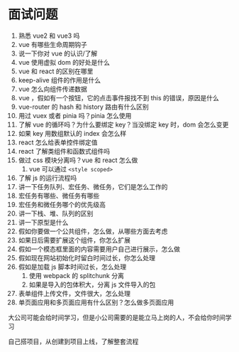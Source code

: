 # 面试问题

1. 熟悉 vue2 和 vue3 吗
2. vue 有哪些生命周期钩子
3. 说一下你对 vue 的认识/了解
4. vue 使用虚拟 dom 的好处是什么
5. vue 和 react 的区别在哪里
6. keep-alive 组件的作用是什么
7. vue 怎么向组件传递数据
8. vue ，假如有一个按钮，它的点击事件报找不到 this 的错误，原因是什么
9. vue-router 的 hash 和 history 路由有什么区别
10. 用过 vuex 或者 pinia 吗？pinia 怎么使用
11. 了解 vue 的循环吗？为什么要绑定 key？当没绑定 key 时，dom 会怎么变更
12. 如果 key 用数组默认的 index 会怎么样
13. react 怎么给表单控件绑定值
14. react 了解类组件和函数式组件吗
15. 做过 css 模块分离吗？vue 和 react 怎么做
    1. vue 可以通过 `<style scoped>`
16. 了解 js 的运行流程吗
17. 讲一下任务队列、宏任务、微任务，它们是怎么工作的
18. 宏任务有哪些、微任务有哪些
19. 宏任务和微任务哪个的优先级高
20. 讲一下栈、堆、队列的区别
21. 讲一下原型是什么
22. 假如你要做一个公共组件，怎么做，从哪些方面去考虑
23. 如果日后需要扩展这个组件，你怎么扩展
24. 假如一个模态框里面的内容需要用户自己进行展示，怎么做
25. 假如现在网站初始化时留白时间过长，你怎么处理
26. 假如是加载 js 脚本时间过长，怎么处理
    1. 使用 webpack 的 splitchunk 分离
    2. 如果是导入的包体积大，分离 js 文件导入的包
27. 表单组件上传文件，文件很大，怎么处理
28. 单页面应用和多页面应用有什么区别？怎么做多页面应用

大公司可能会给时间学习，但是小公司需要的是能立马上岗的人，不会给你时间学习

自己搭项目，从创建到项目上线，了解整套流程
